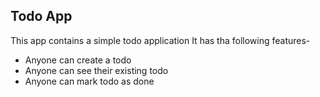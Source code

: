 ## Todo App

This app contains a simple todo application 
It has tha following features-
- Anyone can create a todo
- Anyone can see their existing todo
- Anyone can mark todo as done
